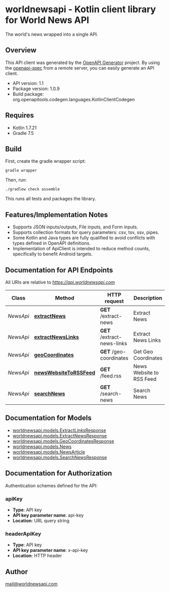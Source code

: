 # worldnewsapi - Kotlin client library for World News API

The world's news wrapped into a single API.

## Overview
This API client was generated by the [OpenAPI Generator](https://openapi-generator.tech) project.  By using the [openapi-spec](https://github.com/OAI/OpenAPI-Specification) from a remote server, you can easily generate an API client.

- API version: 1.1
- Package version: 1.0.9
- Build package: org.openapitools.codegen.languages.KotlinClientCodegen

## Requires

* Kotlin 1.7.21
* Gradle 7.5

## Build

First, create the gradle wrapper script:

```
gradle wrapper
```

Then, run:

```
./gradlew check assemble
```

This runs all tests and packages the library.

## Features/Implementation Notes

* Supports JSON inputs/outputs, File inputs, and Form inputs.
* Supports collection formats for query parameters: csv, tsv, ssv, pipes.
* Some Kotlin and Java types are fully qualified to avoid conflicts with types defined in OpenAPI definitions.
* Implementation of ApiClient is intended to reduce method counts, specifically to benefit Android targets.

<a id="documentation-for-api-endpoints"></a>
## Documentation for API Endpoints

All URIs are relative to *https://api.worldnewsapi.com*

Class | Method | HTTP request | Description
------------ | ------------- | ------------- | -------------
*NewsApi* | [**extractNews**](docs/NewsApi.md#extractnews) | **GET** /extract-news | Extract News
*NewsApi* | [**extractNewsLinks**](docs/NewsApi.md#extractnewslinks) | **GET** /extract-news-links | Extract News Links
*NewsApi* | [**geoCoordinates**](docs/NewsApi.md#geocoordinates) | **GET** /geo-coordinates | Get Geo Coordinates
*NewsApi* | [**newsWebsiteToRSSFeed**](docs/NewsApi.md#newswebsitetorssfeed) | **GET** /feed.rss | News Website to RSS Feed
*NewsApi* | [**searchNews**](docs/NewsApi.md#searchnews) | **GET** /search-news | Search News


<a id="documentation-for-models"></a>
## Documentation for Models

 - [worldnewsapi.models.ExtractLinksResponse](docs/ExtractLinksResponse.md)
 - [worldnewsapi.models.ExtractNewsResponse](docs/ExtractNewsResponse.md)
 - [worldnewsapi.models.GeoCoordinatesResponse](docs/GeoCoordinatesResponse.md)
 - [worldnewsapi.models.News](docs/News.md)
 - [worldnewsapi.models.NewsArticle](docs/NewsArticle.md)
 - [worldnewsapi.models.SearchNewsResponse](docs/SearchNewsResponse.md)


<a id="documentation-for-authorization"></a>
## Documentation for Authorization


Authentication schemes defined for the API:
<a id="apiKey"></a>
### apiKey

- **Type**: API key
- **API key parameter name**: api-key
- **Location**: URL query string

<a id="headerApiKey"></a>
### headerApiKey

- **Type**: API key
- **API key parameter name**: x-api-key
- **Location**: HTTP header



## Author

mail@worldnewsapi.com
